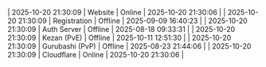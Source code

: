 | 2025-10-20 21:30:09 | Website | Online | 2025-10-20 21:30:06 |
| 2025-10-20 21:30:09 | Registration | Offline | 2025-09-09 16:40:23 |
| 2025-10-20 21:30:09 | Auth Server | Offline | 2025-08-18 09:33:31 |
| 2025-10-20 21:30:09 | Kezan (PvE) | Offline | 2025-10-11 12:51:30 |
| 2025-10-20 21:30:09 | Gurubashi (PvP) | Offline | 2025-08-23 21:44:06 |
| 2025-10-20 21:30:09 | Cloudflare | Online | 2025-10-20 21:30:06 |

